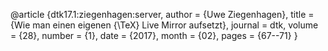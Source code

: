 @article {dtk17.1:ziegenhagen:server,
  author        = {Uwe Ziegenhagen},
  title         = {Wie man einen eigenen {\TeX} Live Mirror aufsetzt},
  journal       = dtk,
  volume        = {28},
  number        = {1},
  date          = {2017},
  month         = {02},
  pages         = {67--71}
}
